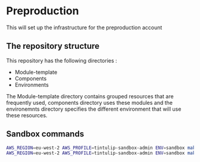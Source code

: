 # Preproduction
This will set up the infrastructure for the preproduction account


## The repository structure
This repository has the following directories :

- Module-template
- Components
- Environments

The Module-template directory contains grouped resources that are frequently used, components directory uses these modules and the environemnts directory specifies the different environment that will use these resources.


## Sandbox commands

```bash
AWS_REGION=eu-west-2 AWS_PROFILE=tintulip-sandbox-admin ENV=sandbox make plan
AWS_REGION=eu-west-2 AWS_PROFILE=tintulip-sandbox-admin ENV=sandbox make apply
```